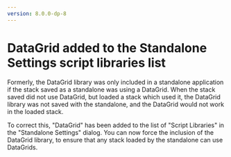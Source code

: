 ```yaml
---
version: 8.0.0-dp-8
---
```

# DataGrid added to the Standalone Settings script libraries list

Formerly, the DataGrid library was only included in a standalone
application if the stack saved as a standalone was using a DataGrid.
When the stack saved did not use DataGrid, but loaded a stack which
used it, the DataGrid library was not saved with the standalone, and
the DataGrid would not work in the loaded stack.

To correct this, "DataGrid" has been added to the list of "Script
Libraries" in the "Standalone Settings" dialog. You can now force the
inclusion of the DataGrid library, to ensure that any stack loaded by
the standalone can use DataGrids.
